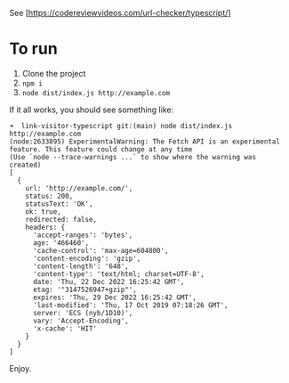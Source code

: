 See [https://codereviewvideos.com/url-checker/typescript/]

# To run

1. Clone the project
2. `npm i`
3. `node dist/index.js http://example.com`

If it all works, you should see something like:

```
➜  link-visitor-typescript git:(main) node dist/index.js http://example.com
(node:2633895) ExperimentalWarning: The Fetch API is an experimental feature. This feature could change at any time
(Use `node --trace-warnings ...` to show where the warning was created)
[
  {
    url: 'http://example.com/',
    status: 200,
    statusText: 'OK',
    ok: true,
    redirected: false,
    headers: {
      'accept-ranges': 'bytes',
      age: '466460',
      'cache-control': 'max-age=604800',
      'content-encoding': 'gzip',
      'content-length': '648',
      'content-type': 'text/html; charset=UTF-8',
      date: 'Thu, 22 Dec 2022 16:25:42 GMT',
      etag: '"3147526947+gzip"',
      expires: 'Thu, 29 Dec 2022 16:25:42 GMT',
      'last-modified': 'Thu, 17 Oct 2019 07:18:26 GMT',
      server: 'ECS (nyb/1D10)',
      vary: 'Accept-Encoding',
      'x-cache': 'HIT'
    }
  }
]
```

Enjoy.